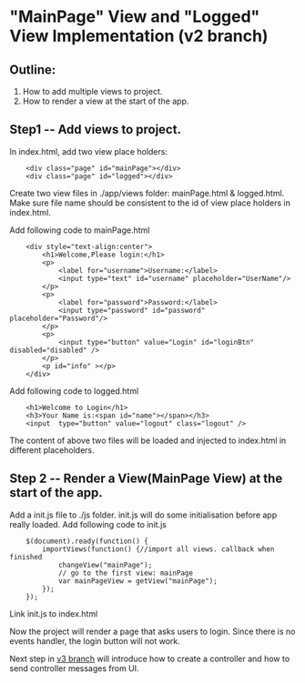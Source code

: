 # "MainPage" View and "Logged" View Implementation (v2 branch)

## Outline:

1. How to add multiple views to project.
2. How to render a view at the start of the app.

## Step1 -- Add views to project.

In index.html, add two view place holders:

		<div class="page" id="mainPage"></div>
		<div class="page" id="logged"></div> 

Create two view files in ./app/views folder: mainPage.html & logged.html. 
Make sure file name should be consistent to the id of view place holders in index.html.

Add following code to mainPage.html
		
		<div style="text-align:center">
			<h1>Welcome,Please login:</h1>
			<p>
				<label for="username">Username:</label>
				<input type="text" id="username" placeholder="UserName"/>
			</p>
			<p>
				<label for="password">Password:</label>
				<input type="password" id="password" placeholder="Password"/>
			</p>
			<p>
				<input type="button" value="Login" id="loginBtn"  disabled="disabled" />
			</p>
			<p id="info" ></p>
		</div>


Add following code to logged.html

		<h1>Welcome to Login</h1>
		<h3>Your Name is:<span id="name"></span></h3>
		<input  type="button" value="logout" class="logout" />

The content of above two files will be loaded and injected to index.html in different placeholders.

## Step 2 -- Render a View(MainPage View) at the start of the app.

Add a init.js file to ./js folder. init.js will do some initialisation before app really loaded.
Add following code to init.js

		$(document).ready(function() {
			importViews(function() {//import all views. callback when finished
				changeView("mainPage");
				// go to the first view: mainPage
				var mainPageView = getView("mainPage");
			});
		});

Link init.js to index.html

Now the project will render a page that asks users to login. Since there is no events handler, the login button will not work.

Next step in <a href="https://github.com/keyang-feedhenry/fh-mvc-simple/tree/v3">v3 branch</a> will introduce how to create a controller and how to send controller messages from UI.




